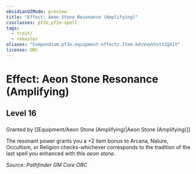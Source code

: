 ```yaml
---
obsidianUIMode: preview
title: "Effect: Aeon Stone Resonance (Amplifying)"
cssclasses: pf2e,pf2e-spell
tags:
  - trait/
  - remaster
aliases: "Compendium.pf2e.equipment-effects.Item.kdcVvwVVsttZgX1Y"
license: ORC
---
```

# Effect: Aeon Stone Resonance (Amplifying)
## Level 16
### 






Granted by [[Equipment/Aeon Stone (Amplifying)|Aeon Stone (Amplifying)]]

The resonant power grants you a +2 item bonus to Arcana, Nature, Occultism, or Religion checks-whichever corresponds to the tradition of the last spell you enhanced with this _aeon stone_.

*Source: Pathfinder GM Core*
*ORC*